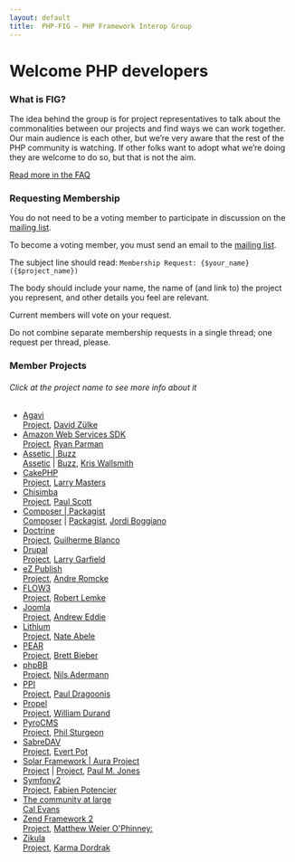 ```yaml
---
layout: default
title:  PHP-FIG — PHP Framework Interop Group
---
```

# Welcome PHP developers


### What is FIG?

The idea behind the group is for project representatives to talk about the
commonalities between our projects and find ways we can work together. Our main
audience is each other, but we’re very aware that the rest of the PHP community
is watching. If other folks want to adopt what we’re doing they are welcome to
do so, but that is not the aim.

[Read more in the FAQ](/faq/)


### Requesting Membership

You do not need to be a voting member to participate in discussion on the [mailing list][mailing-list].

To become a voting member, you must send an email to the [mailing list][mailing-list].

  [mailing-list]: https://groups.google.com/forum/?fromgroups#!forum/php-fig

The subject line should read: `Membership Request: {$your_name} ({$project_name})`

The body should include your name, the name of (and link to) the project you represent, and other details you feel are relevant.

Current members will vote on your request.

Do not combine separate membership requests in a single thread; one request per thread, please.


### Member Projects
###### Click at the project name to see more info about it
<div class="custom-class" markdown="1">
	<ul class="voting-members" id="project-list">
		<li>
			<a href="#" class="project-title" title="Agavi">Agavi</a>
			<div class="project-info"> <a href="http://www.agavi.org/">Project</a>, <a href="http://twitter.com/#!/dzuelke/">David Zülke</a> </div>
		</li>
		<li>
			<a href="#" class="project-title" title="Amazon Web Services SDK">Amazon Web Services SDK</a>
			<div class="project-info"> <a href="http://aws.amazon.com/sdkforphp/">Project</a>, <a href="http://twitter.com/#!/Skyzyx/">Ryan Parman</a> </div>
		</li>
		<li>
			<a href="#" class="project-title" title="Assetic and Buzz">Assetic | Buzz</a>
				<div class="project-info"> <a href="https://github.com/kriswallsmith/assetic/">Assetic</a> | <a href="https://github.com/kriswallsmith/Buzz">Buzz</a>, <a href="http://twitter.com/#!/kriswallsmith/">Kris Wallsmith</a> </div>
		</li>
		<li>
				<a href="#" class="project-title" title="CakePHP">CakePHP</a>
				<div class="project-info"> <a href="http://cakephp.org/">Project</a>, <a href="http://twitter.com/#!/PhpNut/">Larry Masters</a> </div>
		</li>
		<li>
				<a href="#" class="project-title" title="Chisimba">Chisimba</a>
				<div class="project-info"> <a href="http://www.chisimba.com">Project</a>, <a href="http://twitter.com/#!/paulscott56/">Paul Scott</a> </div>
		</li>
		<li>
				<a href="#" class="project-title" title="Composer and Packagist">Composer | Packagist</a>
				<div class="project-info"> <a href="http://http://getcomposer.org/">Composer</a> | <a href="http://packagist.org/">Packagist</a>, <a href="http://twitter.com/#!/seldaek/">Jordi Boggiano</a> </div>
		</li>
		<li>
				<a href="#" class="project-title" title="Doctrine">Doctrine</a>
				<div class="project-info"> <a href="http://www.doctrine-project.org/">Project</a>, <a href="http://twitter.com/#!/guilhermeblanco/">Guilherme Blanco</a> </div>
		</li>
		<li>
				<a href="#" class="project-title" title="Drupal">Drupal</a>
				<div class="project-info"> <a href="http://drupal.org/">Project</a>, <a href="http://twitter.com/#!/Crell/">Larry Garfield</a> </div>
		</li>
		<li>
				<a href="#" class="project-title" title="eZ Publish">eZ Publish</a>
				<div class="project-info"> <a href="http://ez.no/">Project</a>, <a href="http://twitter.com/#!/andrerom/">Andre Romcke</a> </div>
		</li>
		<li>
				<a href="#" class="project-title" title="FLOW3">FLOW3</a>
				<div class="project-info"> <a href="http://flow3.typo3.org/">Project</a>, <a href="http://twitter.com/#!/robertlemke/">Robert Lemke</a> </div>
		</li>
		<li>
				<a href="#" class="project-title" title="Joomla">Joomla</a>
				<div class="project-info"> <a href="http://www.joomla.org/">Project</a>, <a href="http://twitter.com/#!/AndrewEddie/">Andrew Eddie</a> </div>
		</li>
		<li>
				<a href="#" class="project-title" title="Lithium">Lithium</a>
				<div class="project-info"> <a href="http://lithify.me/">Project</a>, <a href="http://twitter.com/#!/nateabele/">Nate Abele</a> </div>
		</li>
		<li>
				<a href="#" class="project-title" title="PEAR">PEAR</a>
				<div class="project-info"> <a href="http://pear.php.net/">Project</a>, <a href="http://twitter.com/#!/saltybeagle">Brett Bieber</a> </div>
		</li>
		<li>
				<a href="#" class="project-title" title="phpBB">phpBB</a>
				<div class="project-info"> <a href="http://www.phpbb.com/">Project</a>, <a href="http://twitter.com/#!/naderman">Nils Adermann</a> </div>
		</li>
		<li>
				<a href="#" class="project-title" title="PPI">PPI</a>
				<div class="project-info"> <a href="http://www.ppi.io/">Project</a>, <a href="http://twitter.com/#!/dr4goonis/">Paul Dragoonis</a> </div>
		</li>
		<li>
				<a href="#" class="project-title" title="Propel">Propel</a>
				<div class="project-info"> <a href="http://www.propelorm.org/">Project</a>, <a href="http://twitter.com/#!/couac/">William Durand</a> </div>
		</li>
		<li>
				<a href="#" class="project-title" title="PyroCMS">PyroCMS</a>
				<div class="project-info"> <a href="http://www.pyrocms.com/">Project</a>, <a href="http://twitter.com/#!/philsturgeon/">Phil Sturgeon</a> </div>
		</li>
		<li>
				<a href="#" class="project-title" title="SabreDAV">SabreDAV</a>
				<div class="project-info"> <a href="http://sabredav.org/">Project</a>, <a href="http://twitter.com/#!/evertp/">Evert Pot</a> </div>
		</li>
		<li>
				<a href="#" class="project-title" title="Solar Framework and Aura Project">Solar Framework | Aura Project</a>
				<div class="project-info"> <a href="http://solarphp.com/">Project</a> | <a href="http://auraphp.github.com/">Project</a>, <a href="http://twitter.com/#!/pmjones/">Paul M. Jones</a> </div>
		</li>
		<li>
				<a href="#" class="project-title" title="Symfony2">Symfony2</a>
				<div class="project-info"> <a href="http://symfony.com/">Project</a>, <a href="http://twitter.com/#!/fabpot/">Fabien Potencier</a> </div>
		</li>
		<li>
				<a href="#" class="project-title" title="The community at large">The community at large</a>
				<div class="project-info"> <a href="http://twitter.com/#!/CalEvans/">Cal Evans</a> </div>
		</li>
		<li>
				<a href="#" class="project-title" title="Zend Framework 2">Zend Framework 2</a>
				<div class="project-info"> <a href="http://framework.zend.com/zf2/">Project</a>, <a href="http://twitter.com/#!/weierophinney/">Matthew Weier O'Phinney:</a> </div>
		</li>
		<li>
				<a href="#" class="project-title" title="Zikula">Zikula</a>
				<div class="project-info"> <a href="http://zikula.org/">Project</a>, <a href="http://twitter.com/#!/zikuladrak/">Karma Dordrak</a> </div>
		</li>
	</ul>
</div>
